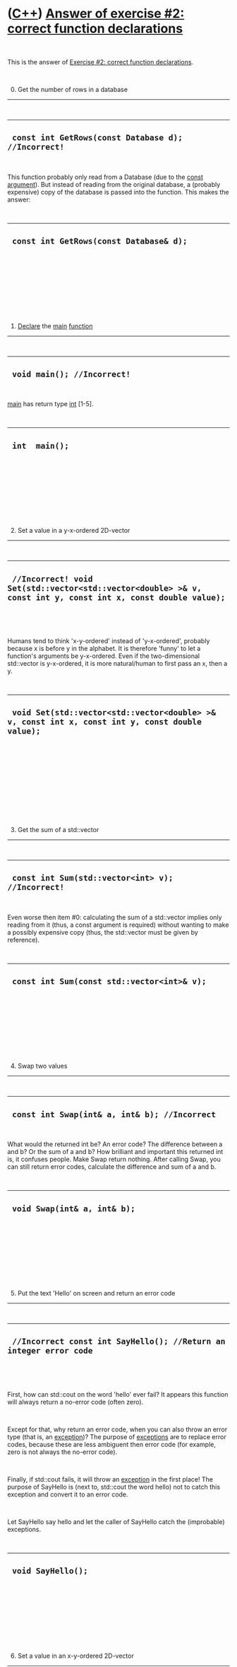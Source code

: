 



 

 

 

 

 

([C++](Cpp.md)) [Answer of exercise \#2: correct function declarations](CppExerciseCorrectFunctionDeclarationsAnswer.md)
==========================================================================================================================

 

This is the answer of [Exercise \#2: correct function
declarations](CppExerciseCorrectFunctionDeclarations.md).

 

0) Get the number of rows in a database
---------------------------------------

 

  ------------------------------------------------------
  ` const int GetRows(const Database d); //Incorrect!`
  ------------------------------------------------------

 

This function probably only read from a Database (due to the [const
argument](CppConstArgument.md)). But instead of reading from the
original database, a (probably expensive) copy of the database is passed
into the function. This makes the answer:

 

  ------------------------------------------
  ` const int GetRows(const Database& d);`
  ------------------------------------------

 

 

 

 

 

1) [Declare](CppDeclaration.md) the [main](CppMain.md) [function](CppFunction.htm)
------------------------------------------------------------------------------------

 

  ------------------------------
  ` void main(); //Incorrect!`
  ------------------------------

 

[main](CppMain.md) has return type [int](CppInt.md) \[1-5\].

 

  -----------------
  ` int  main();`
  -----------------

 

 

 

 

 

2) Set a value in a y-x-ordered 2D-vector
-----------------------------------------

 

  ---------------------------------------------------------------------------------------------------------------
  ` //Incorrect! void Set(std::vector<std::vector<double> >& v, const int y, const int x, const double value);`
  ---------------------------------------------------------------------------------------------------------------

 

 

Humans tend to think 'x-y-ordered' instead of 'y-x-ordered', probably
because x is before y in the alphabet. It is therefore 'funny' to let a
function's arguments be y-x-ordered. Even if the two-dimensional
std::vector is y-x-ordered, it is more natural/human to first pass an x,
then a y.

 

  --------------------------------------------------------------------------------------------------
  ` void Set(std::vector<std::vector<double> >& v, const int x, const int y, const double value);`
  --------------------------------------------------------------------------------------------------

 

 

 

 

 

 

3) Get the sum of a std::vector
-------------------------------

 

  ----------------------------------------------------
  ` const int Sum(std::vector<int> v); //Incorrect!`
  ----------------------------------------------------

 

Even worse then item \#0: calculating the sum of a std::vector implies
only reading from it (thus, a const argument is required) without
wanting to make a possibly expensive copy (thus, the std::vector must be
given by reference).

 

  ----------------------------------------------
  ` const int Sum(const std::vector<int>& v);`
  ----------------------------------------------

 

 

 

 

 

4) Swap two values
------------------

 

  ------------------------------------------------
  ` const int Swap(int& a, int& b); //Incorrect`
  ------------------------------------------------

 

What would the returned int be? An error code? The difference between a
and b? Or the sum of a and b? How brilliant and important this returned
int is, it confuses people. Make Swap return nothing. After calling
Swap, you can still return error codes, calculate the difference and sum
of a and b.

 

  -------------------------------
  ` void Swap(int& a, int& b);`
  -------------------------------

 

 

 

 

 

5) Put the text 'Hello' on screen and return an error code
----------------------------------------------------------

 

  ---------------------------------------------------------------------
  ` //Incorrect const int SayHello(); //Return an integer error code`
  ---------------------------------------------------------------------

 

 

First, how can std::cout on the word 'hello' ever fail? It appears this
function will always return a no-error code (often zero).

 

Except for that, why return an error code, when you can also throw an
error type (that is, an [exception](CppException.md))? The purpose of
[exceptions](CppException.md) are to replace error codes, because these
are less ambiguent then error code (for example, zero is not always the
no-error code).

 

Finally, if std::cout fails, it will throw an
[exception](CppException.md) in the first place! The purpose of
SayHello is (next to, std::cout the word hello) not to catch this
exception and convert it to an error code.

 

Let SayHello say hello and let the caller of SayHello catch the
(improbable) exceptions.

 

  ---------------------
  ` void SayHello();`
  ---------------------

 

 

 

 

 

6) Set a value in an x-y-ordered 2D-vector
------------------------------------------

 

  -----------------------------------------------------------------------------------------------------------------------------------------------------------
  ` //Set a value in an x-y-ordered 2D-vector //Incorrect void Set(std::vector<std::vector<double> >& v, const int& i, const int& j, const double& value);`
  -----------------------------------------------------------------------------------------------------------------------------------------------------------

 

First (similar to \#2), why name the arguments i and j, when writing x
and y is more natural/human? Sure, programmers might like to use i and j
in their for-loops, but a coordinat in a std::vector suggests using x
and y as parameter names.

 

Secondly (although I personally feel it is more correct), one should not
pass an int or double by reference. Build-in data types should be passed
by value.

 

  --------------------------------------------------------------------------------------------------------------------------------------------
  ` //Set a value in an x-y-ordered 2D-vector void Set(std::vector<std::vector<double> >& v, const int x, const int y, const double value);`
  --------------------------------------------------------------------------------------------------------------------------------------------

 

 

 

 

 

7) Calculate the mean and standard deviation of a std::vector
-------------------------------------------------------------

 

  -----------------------------------------------------------------------------------------
  ` const double MeanAndStdDev(const std::vector<double>& v, double& mean); //Incorrect!`
  -----------------------------------------------------------------------------------------

 

A way to be able to let a function return two values. But it might feel
unnatural: passing the mean by reference and returning the standard
deviation. In my humble opinion, if you use references to 'return'
multiple values, uses references for all values.

 

  ------------------------------------------------------------------------------------
  ` void MeanAndStdDev(const std::vector<double>& v, double& mean, double& stdDev);`
  ------------------------------------------------------------------------------------

 

An alternative that I would personally also approve (but do not prefer)
is to return a std::pair. In this std::pair, it is suggested that the
first element is the mean, where the second element is the standard
deviation.

 

  --------------------------------------------------------------------------------
  ` const std::pair<double,double> MeanAndStdDev(const std::vector<double>& v);`
  --------------------------------------------------------------------------------

 

 

 

 

 

8) Display a Widget on screen using std::cout
---------------------------------------------

 

  --------------------------------------
  ` void CoutWidget(const Widget& w);`
  --------------------------------------

 

If one writes the above function, one has to write the following:

 

  ------------------------------
  ` Widget w; w.CoutWidget();`
  ------------------------------

 

But actually, one probably would have wanted to be able to write the
following:

 

  ------------------------------
  ` Widget w; std::cout << w;`
  ------------------------------

 

Also, if you want to stream Widget to a std::ostream, why not stream it
to any std::ostream?

 

  -----------------------------------------------------------------
  ` std::ostream& operator<<(std::ostream& os, const Widget& w);`
  -----------------------------------------------------------------

 

 

 

 

 

9) Assign a color to a certain square on a Rubik's cube
-------------------------------------------------------

 

  --------------------------------------------------------------------------------------------------------------------
  ` //Member function in the interface void SetSquare(const Square& s, const Color& c, RubiksCube& c); //Incorrect!`
  --------------------------------------------------------------------------------------------------------------------

 

Make interface easy to use correctly and hard to use incorrectly
(Meyers). Setting a certain color on a certain square/position of a
Rubik's cube is the equivalent of painting a certain color of a certain
square (people who actually cheat this way, swap the stickers on the
cube). This makes the function very error prone.

 

When you use a real Rubik's cube, you can only turn multiple squares.
This suggests that you might also want to write functions that turns
multiple squares (at a certain position) in a certain direction.

 

  --------------------------------------------------------------------------------------------------------
  ` //Member function in the interface void Turn(const Position& p, const Direction& d, RubiksCube& c);`
  --------------------------------------------------------------------------------------------------------

 

 

 

 

 

[References](CppReference.md)
------------------------------

 

1.  C++. International Standard. ISO/IEC 14882. Second edition.
    Paragraph 3.6.1.2
2.  http://www.parashift.com/c++-faq-lite/newbie.html\#faq-29.3 : main()
    must return int. Not void, not bool, not float. int. Just int,
    nothing but int, only int. Some compilers accept void main(), but
    that is non-standard and shouldn't be used. Instead use int main()
3.  Herb Sutter. Exceptional C++. ISBN: 0-201-61562-2. Item 21:
    void main() is nonstandard and nonportable.
4.  [Bjarne Stroustrup](CppBjarneStroustrup.md)'s homepage
    (http://www.research.att.com/\~bs/bs\_faq2.html\#void-main): 'The
    definition 'void main() { /\* ... \*/ }' is not and never has been
    C++, nor has it even been C.'
5.  alt.comp.lang.learn.c-c++ FAQ:
    http://ma.rtij.nl/acllc-c++.FAQ.html\#q3.4: 3.4 Why does everyone
    make so much fuss about "void main()"?. Because the return type of
    the main() function must be int in both C and C++. Anything else
    is undefined. Bottom line - don't try to start a thread about this
    in alt.comp.lang.learn.c-c++ as it has already been discussed many,
    many times and generates more flamage than any other topic.

 

 

 

 

 

 





 



